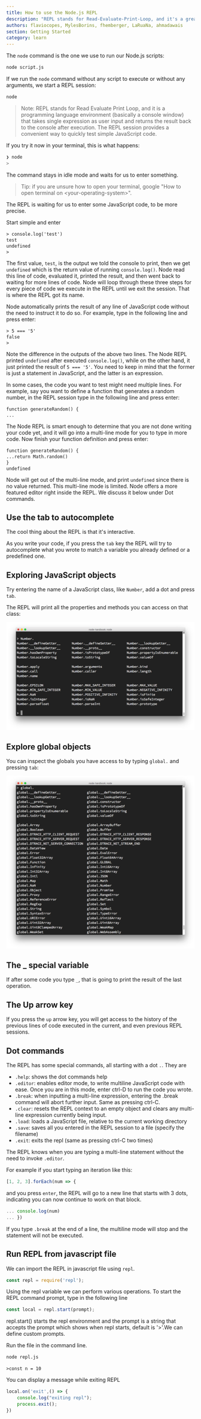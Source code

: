 ```yaml
---
title: How to use the Node.js REPL
description: "REPL stands for Read-Evaluate-Print-Loop, and it's a great way to explore the Node.js features in a quick way"
authors: flaviocopes, MylesBorins, fhemberger, LaRuaNa, ahmadawais
section: Getting Started
category: learn
---
```


The `node` command is the one we use to run our Node.js scripts:

```bash
node script.js
```

If we run the `node` command without any script to execute or without any arguments, we start a REPL session:

```bash
node
```

> Note: REPL stands for Read Evaluate Print Loop, and it is a programming language environment (basically a console window) that takes single expression as user input and returns the result back to the console after execution. The REPL session provides a convenient way to quickly test simple JavaScript code.

If you try it now in your terminal, this is what happens:

```bash
❯ node
>
```

The command stays in idle mode and waits for us to enter something.

> Tip: if you are unsure how to open your terminal, google "How to open terminal on \<your-operating-system\>".

The REPL is waiting for us to enter some JavaScript code, to be more precise.

Start simple and enter

```console
> console.log('test')
test
undefined
>
```

The first value, `test`, is the output we told the console to print, then we get `undefined` which is the return value of running `console.log()`.
Node read this line of code, evaluated it, printed the result, and then went back to waiting for more lines of code. Node will loop through these three steps for every piece of code we execute in the REPL until we exit the session. That is where the REPL got its name.

Node automatically prints the result of any line of JavaScript code without the need to instruct it to do so. For example, type in the following line and press enter:

```console
> 5 === '5'
false
>
```
Note the difference in the outputs of the above two lines. The Node REPL printed `undefined` after executed `console.log()`, while on the other hand, it just printed the result of `5 === '5'`. You need to keep in mind that the former is just a statement in JavaScript, and the latter is an expression.

In some cases, the code you want to test might need multiple lines. For example, say you want to define a function that generates a random number, in the REPL session type in the following line and press enter:
```console
function generateRandom() {
...
```
The Node REPL is smart enough to determine that you are not done writing your code yet, and it will go into a multi-line mode for you to type in more code. Now finish your function definition and press enter:
```console
function generateRandom() {
...return Math.random()
}
undefined
```
Node will get out of the multi-line mode, and print `undefined` since there is no value returned. This multi-line mode is limited. Node offers a more featured editor right inside the REPL. We discuss it below under Dot commands.

## Use the tab to autocomplete

The cool thing about the REPL is that it's interactive.

As you write your code, if you press the `tab` key the REPL will try to autocomplete what you wrote to match a variable you already defined or a predefined one.

## Exploring JavaScript objects

Try entering the name of a JavaScript class, like `Number`, add a dot and press `tab`.

The REPL will print all the properties and methods you can access on that class:

![Pressing tab reveals object properties](tab.png)

## Explore global objects

You can inspect the globals you have access to by typing `global.` and pressing `tab`:

![Globals](globals.png)

## The \_ special variable

If after some code you type `_`, that is going to print the result of the last operation.

## The Up arrow key
If you press the `up` arrow key, you will get access to the history of the previous lines of code executed in the current, and even previous REPL sessions.

## Dot commands

The REPL has some special commands, all starting with a dot `.`. They are

* `.help`: shows the dot commands help
* `.editor`: enables editor mode, to write multiline JavaScript code with ease. Once you are in this mode, enter ctrl-D to run the code you wrote.
* `.break`: when inputting a multi-line expression, entering the .break command will abort further input. Same as pressing ctrl-C.
* `.clear`: resets the REPL context to an empty object and clears any multi-line expression currently being input.
* `.load`: loads a JavaScript file, relative to the current working directory
* `.save`: saves all you entered in the REPL session to a file (specify the filename)
* `.exit`: exits the repl (same as pressing ctrl-C two times)

The REPL knows when you are typing a multi-line statement without the need to invoke `.editor`.

For example if you start typing an iteration like this:

```js
[1, 2, 3].forEach(num => {
```

and you press `enter`, the REPL will go to a new line that starts with 3 dots, indicating you can now continue to work on that block.

```js
... console.log(num)
... })
```

If you type `.break` at the end of a line, the multiline mode will stop and the statement will not be executed.

## Run REPL from javascript file

We can import the REPL in javascript file using `repl`.

```js
const repl = require('repl');
```

Using the repl variable we can perform various operations.
To start the REPL command prompt, type in the following line

```js
const local = repl.start(prompt);
```

repl.start() starts the repl environment and the prompt is a string that accepts the prompt which shows when repl starts, default is '>'.We can define custom prompts.

Run the file in the command line.

```bash
node repl.js
```

```console
>const n = 10
```

You can display a message while exiting REPL

```js
local.on('exit',() => {
    console.log("exiting repl");
    process.exit();
})
```
